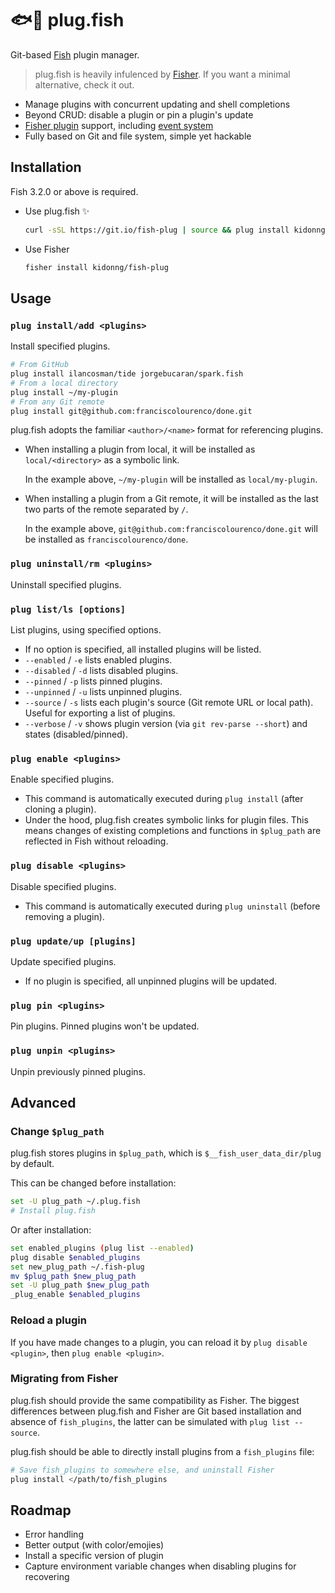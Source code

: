 # 🐟🔌 plug.fish

Git-based [Fish](https://fishshell.com/) plugin manager.

> plug.fish is heavily infulenced by [Fisher](https://github.com/jorgebucaran/fisher). If you want a minimal alternative, check it out.

- Manage plugins with concurrent updating and shell completions
- Beyond CRUD: disable a plugin or pin a plugin's update
- [Fisher plugin](https://github.com/jorgebucaran/fisher#creating-a-plugin) support, including [event system](https://github.com/jorgebucaran/fisher#event-system)
- Fully based on Git and file system, simple yet hackable

## Installation

Fish 3.2.0 or above is required.

- Use plug.fish ✨

  ```sh
  curl -sSL https://git.io/fish-plug | source && plug install kidonng/fish-plug
  ```

- Use Fisher

  ```sh
  fisher install kidonng/fish-plug
  ```

## Usage

### `plug install/add <plugins>`

Install specified plugins.

```sh
# From GitHub
plug install ilancosman/tide jorgebucaran/spark.fish
# From a local directory
plug install ~/my-plugin
# From any Git remote
plug install git@github.com:franciscolourenco/done.git
```

plug.fish adopts the familiar `<author>/<name>` format for referencing plugins.

- When installing a plugin from local, it will be installed as `local/<directory>` as a symbolic link.

  In the example above, `~/my-plugin` will be installed as `local/my-plugin`.

- When installing a plugin from a Git remote, it will be installed as the last two parts of the remote separated by `/`.

  In the example above, `git@github.com:franciscolourenco/done.git` will be installed as `franciscolourenco/done`.

### `plug uninstall/rm <plugins>`

Uninstall specified plugins.

### `plug list/ls [options]`

List plugins, using specified options.

- If no option is specified, all installed plugins will be listed.
- `--enabled` / `-e` lists enabled plugins.
- `--disabled` / `-d` lists disabled plugins.
- `--pinned` / `-p` lists pinned plugins.
- `--unpinned` / `-u` lists unpinned plugins.
- `--source` / `-s` lists each plugin's source (Git remote URL or local path). Useful for exporting a list of plugins.
- `--verbose` / `-v` shows plugin version (via `git rev-parse --short`) and states (disabled/pinned).

### `plug enable <plugins>`

Enable specified plugins.

- This command is automatically executed during `plug install` (after cloning a plugin).
- Under the hood, plug.fish creates symbolic links for plugin files. This means changes of existing completions and functions in `$plug_path` are reflected in Fish without reloading.

### `plug disable <plugins>`

Disable specified plugins.

- This command is automatically executed during `plug uninstall` (before removing a plugin).

### `plug update/up [plugins]`

Update specified plugins.

- If no plugin is specified, all unpinned plugins will be updated.

### `plug pin <plugins>`

Pin plugins. Pinned plugins won't be updated.

### `plug unpin <plugins>`

Unpin previously pinned plugins.

## Advanced

### Change `$plug_path`

plug.fish stores plugins in `$plug_path`, which is `$__fish_user_data_dir/plug` by default.

This can be changed before installation:

```sh
set -U plug_path ~/.plug.fish
# Install plug.fish
```

Or after installation:

```sh
set enabled_plugins (plug list --enabled)
plug disable $enabled_plugins
set new_plug_path ~/.fish-plug
mv $plug_path $new_plug_path
set -U plug_path $new_plug_path
_plug_enable $enabled_plugins
```

### Reload a plugin

If you have made changes to a plugin, you can reload it by `plug disable <plugin>`, then `plug enable <plugin>`.

### Migrating from Fisher

plug.fish should provide the same compatibility as Fisher. The biggest differences between plug.fish and Fisher are Git based installation and absence of `fish_plugins`, the latter can be simulated with `plug list --source`.

plug.fish should be able to directly install plugins from a `fish_plugins` file:

```sh
# Save fish_plugins to somewhere else, and uninstall Fisher
plug install </path/to/fish_plugins
```

## Roadmap

- Error handling
- Better output (with color/emojies)
- Install a specific version of plugin
- Capture environment variable changes when disabling plugins for recovering
